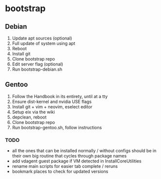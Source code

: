 # bootstrap

## Debian

1. Update apt sources (optional)
2. Full update of system using apt
3. Reboot
4. Install git
5. Clone bootstrap repo
6. Edit server flag (optional)
7. Run bootstrap-debian.sh

## Gentoo

1. Follow the Handbook in its entirety, until at a tty
2. Ensure dist-kernel and nvidia USE flags
3. Install git + vim + neovim, eselect editor
3. Setup eix via the wiki
4. depclean, reboot
5. Clone bootstrap repo
6. Run bootstrap-gentoo.sh, follow instructions

### TODO

- all the ones that can be installed normally / without configs should be in their own big routine that cycles through package names
- add vdagent guest package if VM detected in InstallCoreUtilities
- rename main scripts for easier tab complete / reruns
- bookmark places to check for updated versions
